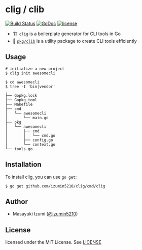 # clig / clib
[![Build Status](https://travis-ci.com/izumin5210/clig.svg?branch=master)](https://travis-ci.com/izumin5210/clig)
[![GoDoc](https://godoc.org/github.com/izumin5210/clig/pkg/cli?status.svg)](https://godoc.org/github.com/izumin5210/clig/pkg/cli)
[![license](https://img.shields.io/github/license/izumin5210/clig.svg)](./LICENSE)

- :building_construction: `clig` is a boilerplate generator for CLI tools in Go
- :wrench: [`pkg/clib`](https://godoc.org/github.com/izumin5210/clig/pkg/clib) is a utility package to create CLI tools efficiently 

## Usage

```console
# initialize a new project
$ clig init awesomecli

$ cd awesomecli
$ tree -I 'bin|vendor'
.
├── Gopkg.lock
├── Gopkg.toml
├── Makefile
├── cmd
│   └── awesomecli
│       └── main.go
├── pkg
│   └── awesomecli
│       ├── cmd
│       │   └── cmd.go
│       ├── config.go
│       └── context.go
└── tools.go
```

## Installation
To install clig, you can use `go get`:

```console
$ go get github.com/izumin5210/clig/cmd/clig
```

## Author
- Masayuki Izumi ([@izumin5210](https://github.com/izumin5210))


## License
licensed under the MIT License. See [LICENSE](./LICENSE)
